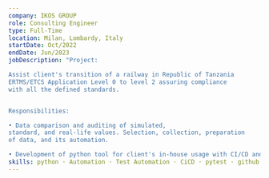 ```yaml
---
company: IKOS GROUP
role: Consulting Engineer
type: Full-Time
location: Milan, Lombardy, Italy
startDate: Oct/2022
endDate: Jun/2023
jobDescription: "Project:

Assist client's transition of a railway in Republic of Tanzania
ERTMS/ETCS Application Level 0 to level 2 assuring compliance
with all the defined standards.


Responsibilities:

• Data comparison and auditing of simulated,
standard, and real-life values. Selection, collection, preparation
of data, and its automation.

• Development of python tool for client's in-house usage with CI/CD and testing automation."
skills: python · Automation · Test Automation · CiCD · pytest · github actions · VBA · Pandas (Software) · Microsoft Office · Microsoft SQL Server
---
```

